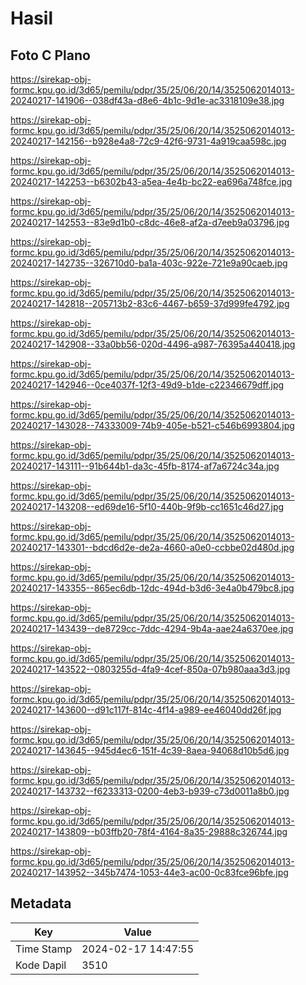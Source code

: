 # Hasil

## Foto C Plano

https://sirekap-obj-formc.kpu.go.id/3d65/pemilu/pdpr/35/25/06/20/14/3525062014013-20240217-141906--038df43a-d8e6-4b1c-9d1e-ac3318109e38.jpg

https://sirekap-obj-formc.kpu.go.id/3d65/pemilu/pdpr/35/25/06/20/14/3525062014013-20240217-142156--b928e4a8-72c9-42f6-9731-4a919caa598c.jpg

https://sirekap-obj-formc.kpu.go.id/3d65/pemilu/pdpr/35/25/06/20/14/3525062014013-20240217-142253--b6302b43-a5ea-4e4b-bc22-ea696a748fce.jpg

https://sirekap-obj-formc.kpu.go.id/3d65/pemilu/pdpr/35/25/06/20/14/3525062014013-20240217-142553--83e9d1b0-c8dc-46e8-af2a-d7eeb9a03796.jpg

https://sirekap-obj-formc.kpu.go.id/3d65/pemilu/pdpr/35/25/06/20/14/3525062014013-20240217-142735--326710d0-ba1a-403c-922e-721e9a90caeb.jpg

https://sirekap-obj-formc.kpu.go.id/3d65/pemilu/pdpr/35/25/06/20/14/3525062014013-20240217-142818--205713b2-83c6-4467-b659-37d999fe4792.jpg

https://sirekap-obj-formc.kpu.go.id/3d65/pemilu/pdpr/35/25/06/20/14/3525062014013-20240217-142908--33a0bb56-020d-4496-a987-76395a440418.jpg

https://sirekap-obj-formc.kpu.go.id/3d65/pemilu/pdpr/35/25/06/20/14/3525062014013-20240217-142946--0ce4037f-12f3-49d9-b1de-c22346679dff.jpg

https://sirekap-obj-formc.kpu.go.id/3d65/pemilu/pdpr/35/25/06/20/14/3525062014013-20240217-143028--74333009-74b9-405e-b521-c546b6993804.jpg

https://sirekap-obj-formc.kpu.go.id/3d65/pemilu/pdpr/35/25/06/20/14/3525062014013-20240217-143111--91b644b1-da3c-45fb-8174-af7a6724c34a.jpg

https://sirekap-obj-formc.kpu.go.id/3d65/pemilu/pdpr/35/25/06/20/14/3525062014013-20240217-143208--ed69de16-5f10-440b-9f9b-cc1651c46d27.jpg

https://sirekap-obj-formc.kpu.go.id/3d65/pemilu/pdpr/35/25/06/20/14/3525062014013-20240217-143301--bdcd6d2e-de2a-4660-a0e0-ccbbe02d480d.jpg

https://sirekap-obj-formc.kpu.go.id/3d65/pemilu/pdpr/35/25/06/20/14/3525062014013-20240217-143355--865ec6db-12dc-494d-b3d6-3e4a0b479bc8.jpg

https://sirekap-obj-formc.kpu.go.id/3d65/pemilu/pdpr/35/25/06/20/14/3525062014013-20240217-143439--de8729cc-7ddc-4294-9b4a-aae24a6370ee.jpg

https://sirekap-obj-formc.kpu.go.id/3d65/pemilu/pdpr/35/25/06/20/14/3525062014013-20240217-143522--0803255d-4fa9-4cef-850a-07b980aaa3d3.jpg

https://sirekap-obj-formc.kpu.go.id/3d65/pemilu/pdpr/35/25/06/20/14/3525062014013-20240217-143600--d91c117f-814c-4f14-a989-ee46040dd26f.jpg

https://sirekap-obj-formc.kpu.go.id/3d65/pemilu/pdpr/35/25/06/20/14/3525062014013-20240217-143645--945d4ec6-151f-4c39-8aea-94068d10b5d6.jpg

https://sirekap-obj-formc.kpu.go.id/3d65/pemilu/pdpr/35/25/06/20/14/3525062014013-20240217-143732--f6233313-0200-4eb3-b939-c73d0011a8b0.jpg

https://sirekap-obj-formc.kpu.go.id/3d65/pemilu/pdpr/35/25/06/20/14/3525062014013-20240217-143809--b03ffb20-78f4-4164-8a35-29888c326744.jpg

https://sirekap-obj-formc.kpu.go.id/3d65/pemilu/pdpr/35/25/06/20/14/3525062014013-20240217-143952--345b7474-1053-44e3-ac00-0c83fce96bfe.jpg


## Metadata

| Key        | Value               |
| ---------- | ------------------- |
| Time Stamp | 2024-02-17 14:47:55 |
| Kode Dapil | 3510                |



